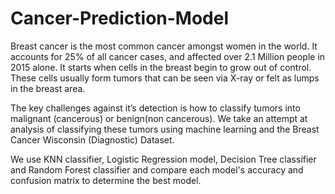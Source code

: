 # Cancer-Prediction-Model
Breast cancer is the most common cancer amongst women in the world. It accounts for 25% of all cancer cases, and affected over 2.1 Million people in 2015 alone. It starts when cells in the breast begin to grow out of control. These cells usually form tumors that can be seen via X-ray or felt as lumps in the breast area.

The key challenges against it’s detection is how to classify tumors into malignant (cancerous) or benign(non cancerous). We take an attempt at analysis of classifying these tumors using machine learning and the Breast Cancer Wisconsin (Diagnostic) Dataset.

We use KNN classifier, Logistic Regression model, Decision Tree classifier and Random Forest classifier and compare each model's accuracy and confusion matrix to determine the best model.
